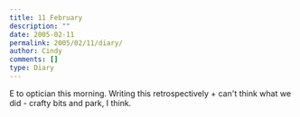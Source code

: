 ```yaml
---
title: 11 February
description: ""
date: 2005-02-11
permalink: 2005/02/11/diary/
author: Cindy
comments: []
type: Diary
---
```


E to optician this morning. Writing this retrospectively + can't think what we did - crafty bits and park, I think.
